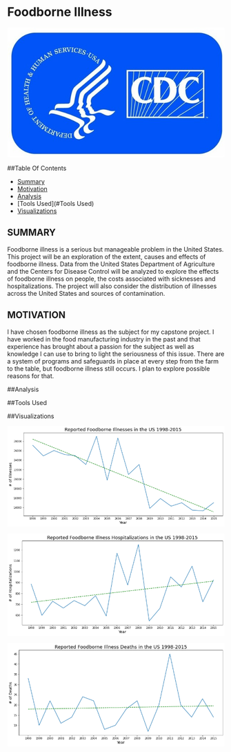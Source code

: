 # Foodborne Illness
![CDC Logo](./images/CDC-Logo1_2.jpg)

##Table Of Contents
* [Summary](#Summary)
* [Motivation](#Motivation)
* [Analysis](#Analysis)
* [Tools Used](#Tools Used)
* [Visualizations](#Visualizations)

## SUMMARY
Foodborne illness is a serious but manageable problem in the United States.
This project will be an exploration of the extent, causes and effects of
foodborne illness. Data from the United States Department of Agriculture and
the Centers for Disease Control will be analyzed to explore the effects of
foodborne illness on people, the costs associated with sicknesses and
hospitalizations. The project will also consider the distribution of illnesses
across the United States and sources of contamination.

## MOTIVATION
I have chosen foodborne illness as the subject for my capstone project. I have
worked in the food manufacturing industry in the past and that experience has
brought about a passion for the subject as well as knowledge I can use to bring
to light the seriousness of this issue. There are a system of programs and
safeguards in place at every step from the farm to the table, but foodborne
illness still occurs. I plan to explore possible reasons for that.

##Analysis

##Tools Used

##Visualizations

![Number of Illnesses Line](./images/no_of_reported_foodborne_illnesses_1998_2015.png)

![Number of Hospitalizations Line](./images/no_of_reported_hospitalizations_foodborne_illness_1998_2015.png)

![Number of Deaths](./images/no_of_deaths_reported_foodborne_illness_1998_2015.png)
